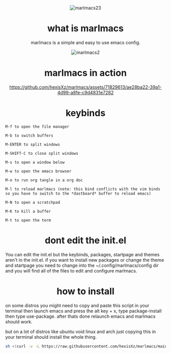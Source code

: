 <div align="center">
  
  ![marlmacs23](https://github.com/hexisXz/marlmacs/assets/71829613/d9a808c4-e0b8-4aa0-9848-28083ced56fc)

  
  # what is marlmacs
  marlmacs is a simple and easy to use emacs config.
  
  ![marlmacs2](https://github.com/hexisXz/marlmacs/assets/71829613/bdf10ce0-aed0-4828-96f0-6db9e86d4cb5)
  
  
  
  # marlmacs in action
  
  https://github.com/hexisXz/marlmacs/assets/71829613/ae28ba22-39a1-4d99-a8fe-c9d4831e7282
  
  # keybinds

</div>

  ```
M-f to open the file manager

M-b to switch buffers

M-ENTER to split windows

M-SHIFT-C to close split windows

M-s to open a window below

M-w to open the emacs browser

M-o to run org tangle in a org doc

M-l to reload marlmacs (note: this bind conflicts with the vim binds so you have to switch to the *dastboard* buffer to reload emacs)  

M-N to open a scratchpad

M-K to kill a buffer

M-t to open the term
```

<div align="center">


# dont edit the init.el
</div>

You can edit the init.el but the keybinds, packages, startpage and themes aren't in the init.el.
if you want to install new packages or change the theme and startpage you need to change into the ~/.config/marlmacs/config dir and you will find all of the files to edit and configure marlmacs.

<div align="center">

# how to install
</div>

on some distros you might need to copy and paste this script in your terminal then launch emacs and press the alt key + x, type package-install then type use-package. after thats done relaunch emacs and marlmacs should work. 


but on a lot of distros like ubuntu void linux and arch just copying this in your terminal should install the whole thing.

<div align="center">

``` sh
sh <(curl -v -L https://raw.githubusercontent.com/hexisXz/marlmacs/main/install)
```

</div>
